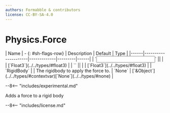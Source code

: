 ```yaml
---
authors: Formabble & contributors
license: CC-BY-SA-4.0
---
```



# Physics.Force

<div class="sh-parameters" markdown="1">
| Name | - {: #sh-flags-row} | Description | Default | Type |
|------|---------------------|-------------|---------|------|
| `<input>` || | | [`Float3`](../../types/#float3) |
| `<output>` || | | [`Float3`](../../types/#float3) |
| `RigidBody` |  | The rigidbody to apply the force to. | `None` | [`&Object`](../../types/#contextvar)[`None`](../../types/#none) |

</div>

--8<-- "includes/experimental.md"

Adds a force to a rigid body

--8<-- "includes/license.md"

